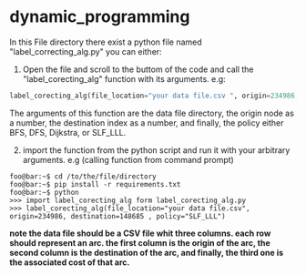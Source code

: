 # dynamic_programming
In this File directory there exist a python file named "label_correcting_alg.py" you can either:  
1. Open the file and scroll to the buttom of the code and call the "label_corecting_alg" function with its arguments. e.g: 

```python
label_corecting_alg(file_location="your data file.csv ", origin=234986, destination=148685 , policy="SLF_LLL")
```

The arguments of this function are the data file directory, the origin node as a number, the destination index as a number, and finally, the policy either BFS, DFS, Dijkstra, or SLF_LLL.  

2. import the function from the python script and run it with your arbitrary arguments. e.g (calling function from command prompt)

```console
foo@bar:~$ cd /to/the/file/directory
foo@bar:~$ pip install -r requirements.txt
foo@bar:~$ python 
>>> import label_corecting_alg form label_corecting_alg.py 
>>> label_corecting_alg(file_location="your data file.csv", origin=234986, destination=148685 , policy="SLF_LLL")
```

**note the data file should be a CSV file whit three columns. each row should represent an arc. the first column is the origin of the arc, the second column is the destination of the arc, and finally, the third one is the associated cost of that arc.**
